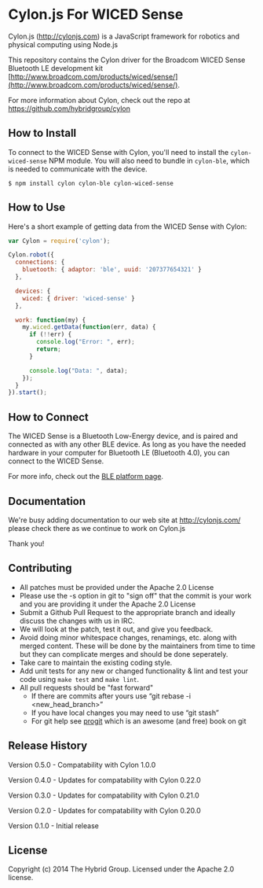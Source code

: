# Cylon.js For WICED Sense

Cylon.js (http://cylonjs.com) is a JavaScript framework for robotics and
physical computing using Node.js

This repository contains the Cylon driver for the Broadcom WICED Sense Bluetooth LE development kit [http://www.broadcom.com/products/wiced/sense/](http://www.broadcom.com/products/wiced/sense/).

For more information about Cylon, check out the repo at
https://github.com/hybridgroup/cylon

## How to Install

To connect to the WICED Sense with Cylon, you'll need to install the `cylon-wiced-sense` NPM module.
You will also need to bundle in `cylon-ble`, which is needed to communicate with the device.

    $ npm install cylon cylon-ble cylon-wiced-sense

## How to Use

Here's a short example of getting data from the WICED Sense with Cylon:

```javascript
var Cylon = require('cylon');

Cylon.robot({
  connections: {
    bluetooth: { adaptor: 'ble', uuid: '207377654321' }
  },

  devices: {
    wiced: { driver: 'wiced-sense' }
  },

  work: function(my) {
    my.wiced.getData(function(err, data) {
      if (!!err) {
        console.log("Error: ", err);
        return;
      }

      console.log("Data: ", data);
    });
  }
}).start();
```

## How to Connect

The WICED Sense is a Bluetooth Low-Energy device, and is paired and connected as with any other BLE device. As long as you have the needed hardware in your computer for Bluetooth LE (Bluetooth 4.0), you can connect to the WICED Sense.

For more info, check out the [BLE platform page](http://cylonjs.com/documentation/platforms/ble).

## Documentation

We're busy adding documentation to our web site at http://cylonjs.com/ please check there as we continue to work on Cylon.js

Thank you!

## Contributing

* All patches must be provided under the Apache 2.0 License
* Please use the -s option in git to "sign off" that the commit is your work and you are providing it under the Apache 2.0 License
* Submit a Github Pull Request to the appropriate branch and ideally discuss the changes with us in IRC.
* We will look at the patch, test it out, and give you feedback.
* Avoid doing minor whitespace changes, renamings, etc. along with merged content. These will be done by the maintainers from time to time but they can complicate merges and should be done seperately.
* Take care to maintain the existing coding style.
* Add unit tests for any new or changed functionality & lint and test your code using `make test` and `make lint`.
* All pull requests should be "fast forward"
  * If there are commits after yours use “git rebase -i <new_head_branch>”
  * If you have local changes you may need to use “git stash”
  * For git help see [progit](http://git-scm.com/book) which is an awesome (and free) book on git

## Release History

Version 0.5.0 - Compatability with Cylon 1.0.0

Version 0.4.0 - Updates for compatability with Cylon 0.22.0

Version 0.3.0 - Updates for compatability with Cylon 0.21.0

Version 0.2.0 - Updates for compatability with Cylon 0.20.0

Version 0.1.0 - Initial release

## License

Copyright (c) 2014 The Hybrid Group. Licensed under the Apache 2.0 license.
